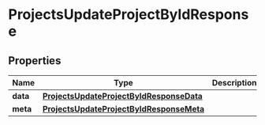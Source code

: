

# ProjectsUpdateProjectByIdResponse


## Properties

| Name | Type | Description | Notes |
|------------ | ------------- | ------------- | -------------|
|**data** | [**ProjectsUpdateProjectByIdResponseData**](ProjectsUpdateProjectByIdResponseData.md) |  |  [optional] |
|**meta** | [**ProjectsUpdateProjectByIdResponseMeta**](ProjectsUpdateProjectByIdResponseMeta.md) |  |  [optional] |




